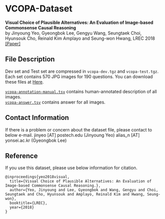 # VCOPA-Dataset
**Visual Choice of Plausible Alternatives: An Evaluation of Image-based Commonsense Causal Reasoning**  
by Jinyoung Yeo, Gyeongbok Lee, Gengyu Wang, Seungtaek Choi, Hyunsouk Cho, Reinald Kim Amplayo and Seung-won Hwang, LREC 2018 [\[Paper\]](http://www.lrec-conf.org/proceedings/lrec2018/pdf/560.pdf)

## File Description ##  
Dev set and Test set are compressed in `vcopa-dev.tgz` and `vcopa-test.tgz`.  
Each set contains 570 JPG images for 190 questions.
You can download these files at [Here](https://1drv.ms/f/s!Ag7jneFUVT3Ai11BSi7rFfkg8sDA).

[`vcopa-annotation-manual.tsv`](https://raw.githubusercontent.com/antest1/VCOPA-Dataset/master/data/vcopa-annotation-manual.tsv) contains human-annotated description of all images.  
[`vcopa-answer.tsv`](https://raw.githubusercontent.com/antest1/VCOPA-Dataset/master/data/vcopa-answer.tsv) contains answer for all images.  

## Contact Information
If there is a problem or concern about the dataset file, please contact to below e-mail.
jinyeo [AT] postech.edu (Jinyoung Yeo)
alias_n [AT] yonsei.ac.kr (Gyeongbok Lee)

## Reference
If you use this dataset, please use below information for citation.
```
@inproceedings{yeo2018visual,
  title={Visual Choice of Plausible Alternatives: An Evaluation of Image-based Commonsense Causal Reasoning.},
  author={Yeo, Jinyoung and Lee, Gyeongbok and Wang, Gengyu and Choi, Seungtaek and Cho, Hyunsouk and Amplayo, Reinald Kim and Hwang, Seung-won},
  booktitle={LREC},
  year={2018}
}
```
